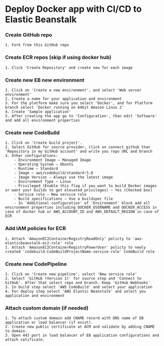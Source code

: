 # Deploy Docker app with CI/CD to Elastic Beanstalk
### Create GitHub repo 
    1. Fork from this GitHub repo 
### Create ECR repos (skip if using docker hub)
    1. Click 'Create Repository' and create new for each image
### Create new EB new environment
    1. Click on 'Create a new environment', and select 'Web server environment'
    2. Create a name for your application and environment
    3. For the platform make sure you select 'Docker', and for Platform branch select 'Docker running on 64bit Amazon Linux 2'
    4. Create 'Sample application'
    5. After creating the app go to 'Configuration', than edit 'Software' and add all environment properties
### Create new CodeBuild
    1. Click on 'Create build project'.
    2. Select GitHub for source provider, click on connect github than 'Repository in my GitHub account' and write you repo URL and branch
    3. Other configurations:
        - Environment Image — Managed Image
        - Operating System — Ubuntu
        - Runtime — Standard
        - Image — aws/codebuild/standard:5.0
        - Image Version — Always use the latest image
        - Environment Type — Linux
        - Privileged (Enable this flag if you want to build Docker images or want your builds to get elevated privileges) — Yes (Checked box)
        - Service role — New service role
        - Build specifications — Use a buildspec file
        - In 'Additional configuration' of 'Environment' block add all environment properties including DOCKER_USERNAME and DOCKER_ACCESS in case of docker hub or AWS_ACCOUNT_ID and AWS_DEFAULT_REGION in case of ECR
### Add IAM policies for ECR   
    1. Attach 'AmazonEC2ContainerRegistryReadOnly' policty to 'aws-elasticbeanstalk-ec2-role' role
    1. Attach 'AmazonEC2ContainerRegistryPowerUser' policty to newly created 'codebuild-CodeBuildProjectName-service-role' CodeBuild role
### Create new CodePipeline
    1. Click on 'Create new pipeline', select 'New service role'
    2. Select 'GitHub (Version 1)' for source step and 'Connect to GitHub'. After that select repo and branch. Keep 'GitHub Webhooks'
    3. In build step select 'AWS CodeBuild' and select your application
    4. For deploy step select 'AWS Elastic Beanstalk' and select you application and environment
### Attach custom domain (if needed)
    1. To attach custom domain add CNAME record with DNS name of EB application or load balancer (if exist).
    2. Create new public certificate at ACM and validate by adding CNAME to domain.
    3. Open 443 port in load balancer of EB application configurations and attach cetificate.